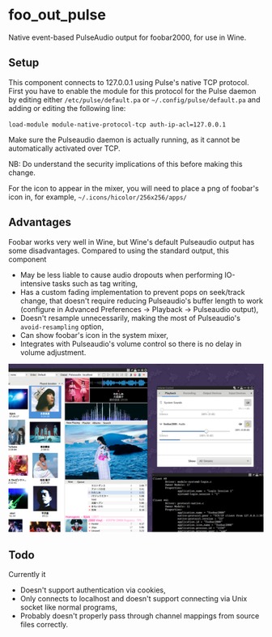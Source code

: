 # foo_out_pulse
Native event-based PulseAudio output for foobar2000, for use in Wine.

## Setup
This component connects to 127.0.0.1 using Pulse's native TCP protocol.
First you have to enable the module for this protocol for the Pulse daemon by editing either
`/etc/pulse/default.pa` or `~/.config/pulse/default.pa` and adding or editing the following line:

`load-module module-native-protocol-tcp auth-ip-acl=127.0.0.1`

Make sure the Pulseaudio daemon is actually running, as it cannot be automatically activated over TCP.

NB: Do understand the security implications of this before making this change.

For the icon to appear in the mixer, you will need to place a png of foobar's icon in, for example, `~/.icons/hicolor/256x256/apps/`

## Advantages
Foobar works very well in Wine, but Wine's default Pulseaudio output has some disadvantages. Compared to using the standard output, this component
- May be less liable to cause audio dropouts when performing IO-intensive tasks such as tag writing,
- Has a custom fading implementation to prevent pops on seek/track change, that doesn't require reducing Pulseaudio's buffer length to work (configure in Advanced Preferences -> Playback -> Pulseaudio output),
- Doesn't resample unnecessarily, making the most of Pulseaudio's `avoid-resampling` option,
- Can show foobar's icon in the system mixer,
- Integrates with Pulseaudio's volume control so there is no delay in volume adjustment.

<img src="screenshot.png" width="660">

## Todo
Currently it
- Doesn't support authentication via cookies,
- Only connects to localhost and doesn't support connecting via Unix socket like normal programs,
- Probably doesn't properly pass through channel mappings from source files correctly.
